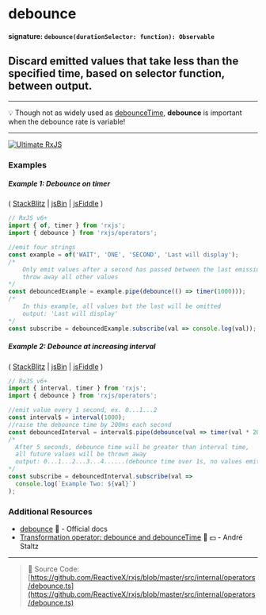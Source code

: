 # debounce

#### signature: `debounce(durationSelector: function): Observable`

## Discard emitted values that take less than the specified time, based on selector function, between output.

---

💡 Though not as widely used as [debounceTime](debouncetime.md),
**debounce** is important when the debounce rate is variable!

---

[![Ultimate RxJS](https://drive.google.com/uc?export=view&id=1htrban3k3Z8CxiKwEV6bdmxW5Wu8xdWX "Ultimate RxJS")](https://ultimatecourses.com/courses/rxjs?ref=4)

### Examples

##### Example 1: Debounce on timer

(
[StackBlitz](https://stackblitz.com/edit/typescript-dzjbra?file=index.ts&devtoolsheight=100)
| [jsBin](http://jsbin.com/sorimeyoro/1/edit?js,console) |
[jsFiddle](https://jsfiddle.net/btroncone/e5698yow/) )

```js
// RxJS v6+
import { of, timer } from 'rxjs';
import { debounce } from 'rxjs/operators';

//emit four strings
const example = of('WAIT', 'ONE', 'SECOND', 'Last will display');
/*
    Only emit values after a second has passed between the last emission,
    throw away all other values
*/
const debouncedExample = example.pipe(debounce(() => timer(1000)));
/*
    In this example, all values but the last will be omitted
    output: 'Last will display'
*/
const subscribe = debouncedExample.subscribe(val => console.log(val));
```

##### Example 2: Debounce at increasing interval

(
[StackBlitz](https://stackblitz.com/edit/typescript-qnfidr?file=index.ts&devtoolsheight=100)
| [jsBin](http://jsbin.com/sotaretese/1/edit?js,console) |
[jsFiddle](https://jsfiddle.net/btroncone/6ab34nq6/) )

```js
// RxJS v6+
import { interval, timer } from 'rxjs';
import { debounce } from 'rxjs/operators';

//emit value every 1 second, ex. 0...1...2
const interval$ = interval(1000);
//raise the debounce time by 200ms each second
const debouncedInterval = interval$.pipe(debounce(val => timer(val * 200)));
/*
  After 5 seconds, debounce time will be greater than interval time,
  all future values will be thrown away
  output: 0...1...2...3...4......(debounce time over 1s, no values emitted)
*/
const subscribe = debouncedInterval.subscribe(val =>
  console.log(`Example Two: ${val}`)
);
```

### Additional Resources

- [debounce](https://rxjs.dev/api/operators/debounce)
  📰 - Official docs
- [Transformation operator: debounce and debounceTime](https://egghead.io/lessons/rxjs-transformation-operators-debounce-and-debouncetime?course=rxjs-beyond-the-basics-operators-in-depth)
  🎥 💵 - André Staltz

---

> 📁 Source Code:
> [https://github.com/ReactiveX/rxjs/blob/master/src/internal/operators/debounce.ts](https://github.com/ReactiveX/rxjs/blob/master/src/internal/operators/debounce.ts)
